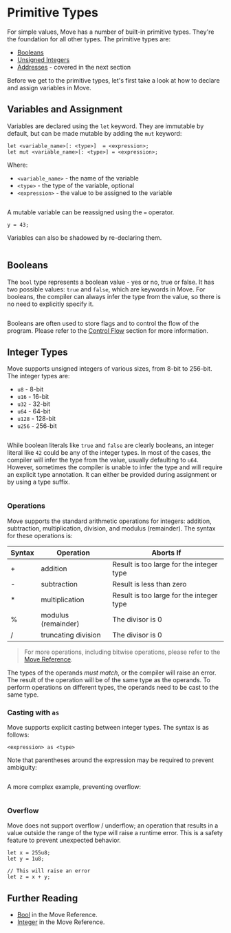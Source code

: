 # Primitive Types

<!-- TODO: Shall we split this into two pages? Maybe give an overview and focus more on specifics? -->

For simple values, Move has a number of built-in primitive types. They're the foundation for all
other types. The primitive types are:

- [Booleans](#booleans)
- [Unsigned Integers](#integer-types)
- [Addresses](./address) - covered in the next section

Before we get to the primitive types, let's first take a look at how to declare and assign variables
in Move.

## Variables and Assignment

Variables are declared using the `let` keyword. They are immutable by default, but can be made
mutable by adding the `mut` keyword:

```
let <variable_name>[: <type>]  = <expression>;
let mut <variable_name>[: <type>] = <expression>;
```

Where:

- `<variable_name>` - the name of the variable
- `<type>` - the type of the variable, optional
- `<expression>` - the value to be assigned to the variable

```move file=packages/samples/sources/move-basics/primitive-types.move anchor=variables_and_assignment

```

A mutable variable can be reassigned using the `=` operator.

```move
y = 43;
```

Variables can also be shadowed by re-declaring them.

```move file=packages/samples/sources/move-basics/primitive-types.move anchor=shadowing

```

## Booleans

The `bool` type represents a boolean value - yes or no, true or false. It has two possible values:
`true` and `false`, which are keywords in Move. For booleans, the compiler can always infer the type
from the value, so there is no need to explicitly specify it.

```move file=packages/samples/sources/move-basics/primitive-types.move anchor=boolean

```

Booleans are often used to store flags and to control the flow of the program. Please refer to the
[Control Flow](./control-flow) section for more information.

## Integer Types

Move supports unsigned integers of various sizes, from 8-bit to 256-bit. The integer types are:

- `u8` - 8-bit
- `u16` - 16-bit
- `u32` - 32-bit
- `u64` - 64-bit
- `u128` - 128-bit
- `u256` - 256-bit

```move file=packages/samples/sources/move-basics/primitive-types.move anchor=integers

```

While boolean literals like `true` and `false` are clearly booleans, an integer literal like `42`
could be any of the integer types. In most of the cases, the compiler will infer the type from the
value, usually defaulting to `u64`. However, sometimes the compiler is unable to infer the type and
will require an explicit type annotation. It can either be provided during assignment or by using a
type suffix.

```move file=packages/samples/sources/move-basics/primitive-types.move anchor=integer_explicit_type

```

### Operations

Move supports the standard arithmetic operations for integers: addition, subtraction,
multiplication, division, and modulus (remainder). The syntax for these operations is:

| Syntax | Operation           | Aborts If                                |
| ------ | ------------------- | ---------------------------------------- |
| +      | addition            | Result is too large for the integer type |
| -      | subtraction         | Result is less than zero                 |
| \*     | multiplication      | Result is too large for the integer type |
| %      | modulus (remainder) | The divisor is 0                         |
| /      | truncating division | The divisor is 0                         |

> For more operations, including bitwise operations, please refer to the
> [Move Reference](./../../reference/primitive-types/integers#bitwise).

The types of the operands _must match_, or the compiler will raise an error. The result of the
operation will be of the same type as the operands. To perform operations on different types, the
operands need to be cast to the same type.

<!-- TODO: add examples + parentheses for arithmetic operations -->
<!-- TODO: add bitwise operators -->

### Casting with `as`

Move supports explicit casting between integer types. The syntax is as follows:

```move
<expression> as <type>
```

Note that parentheses around the expression may be required to prevent ambiguity:

```move file=packages/samples/sources/move-basics/primitive-types.move anchor=cast_as

```

A more complex example, preventing overflow:

```move file=packages/samples/sources/move-basics/primitive-types.move anchor=overflow

```

### Overflow

Move does not support overflow / underflow; an operation that results in a value outside the range
of the type will raise a runtime error. This is a safety feature to prevent unexpected behavior.

```move
let x = 255u8;
let y = 1u8;

// This will raise an error
let z = x + y;
```

## Further Reading

- [Bool](./../../reference/primitive-types/bool) in the Move Reference.
- [Integer](./../../reference/primitive-types/integers) in the Move Reference.
